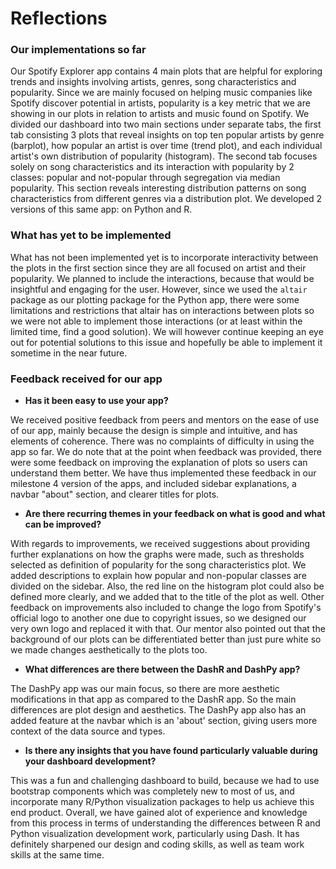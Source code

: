 # Reflections

### Our implementations so far
Our Spotify Explorer app contains 4 main plots that are helpful for exploring trends and insights involving artists, genres, song characteristics and popularity. Since we are mainly focused on helping music companies like Spotify discover potential in artists, popularity is a key metric that we are showing in our plots in relation to artists and music found on Spotify. We divided our dashboard into two main sections under separate tabs, the first tab consisting 3 plots that reveal insights on top ten popular artists by genre (barplot), how popular an artist is over time (trend plot), and each individual artist's own distribution of popularity (histogram). The second tab focuses solely on song characteristics and its interaction with popularity by 2 classes: popular and not-popular through segregation via median popularity. This section reveals interesting distribution patterns on song characteristics from different genres via a distribution plot. We developed 2 versions of this same app: on Python and R.


### What has yet to be implemented
What has not been implemented yet is to incorporate interactivity between the plots in the first section since they are all focused on artist and their popularity. We planned to include the interactions, because that would be insightful and engaging for the user. However, since we used the `altair` package as our plotting package for the Python app, there were some limitations and restrictions that altair has on interactions between plots so we were not able to implement those interactions (or at least within the limited time, find a good solution). We will however continue keeping an eye out for potential solutions to this issue and hopefully be able to implement it sometime in the near future.


### Feedback received for our app
* **Has it been easy to use your app?**

We received positive feedback from peers and mentors on the ease of use of our app, mainly because the design is simple and intuitive, and has elements of coherence. There was no complaints of difficulty in using the app so far. We do note that at the point when feedback was provided, there were some feedback on improving the explanation of plots so users can understand them better. We have thus implemented these feedback in our milestone 4 version of the apps, and included sidebar explanations, a navbar "about" section, and clearer titles for plots.

* **Are there recurring themes in your feedback on what is good and what can be improved?**

With regards to improvements, we received suggestions about providing further explanations on how the graphs were made, such as thresholds selected as definition of popularity for the song characteristics plot. We added descriptions to explain how popular and non-popular classes are divided on the sidebar. Also, the red line on the histogram plot could also be defined more clearly, and we added that to the title of the plot as well. Other feedback on improvements also included to change the logo from Spotify's official logo to another one due to copyright issues, so we designed our very own logo and replaced it with that. Our mentor also pointed out that the background of our plots can be differentiated better than just pure white so we made changes aesthetically to the plots too.

* **What differences are there between the DashR and DashPy app?**

The DashPy app was our main focus, so there are more aesthetic modifications in that app as compared to the DashR app. So the main differences are plot design and aesthetics. The DashPy app also has an added feature at the navbar which is an 'about' section, giving users more context of the data source and types.

* **Is there any insights that you have found particularly valuable during your dashboard development?**

This was a fun and challenging dashboard to build, because we had to use bootstrap components which was completely new to most of us, and incorporate many R/Python visualization packages to help us achieve this end product. Overall, we have gained alot of experience and knowledge from this process in terms of understanding the differences between R and Python visualization development work, particularly using Dash. It has definitely sharpened our design and coding skills, as well as team work skills at the same time. 
